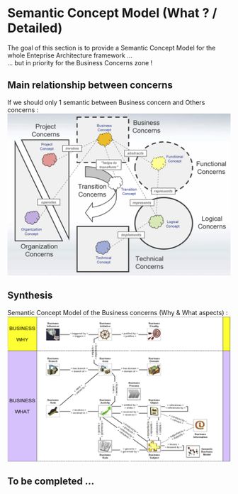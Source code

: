 Semantic Concept Model (What ? / Detailed)
==

The goal of this section is to provide a Semantic Concept Model for the whole Enteprise Architecture framework ...   
... but in priority for the Business Concerns zone !

Main relationship between concerns 
-
If we should only 1 semantic between Business concern and Others concerns :
![alt text](https://github.com/iPlumb3r/pEAr4pEEr/blob/master/images/What_RelationshipBetweenConcerns.png)


Synthesis
-
Semantic Concept Model of the Business concerns (Why & What aspects) :
![alt text](https://github.com/iPlumb3r/pEAr4pEEr/blob/master/images/What_SCM_WhatAndWhy.png)

To be completed ...
-
